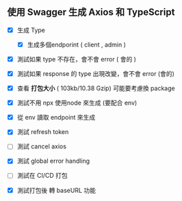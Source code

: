 

## 使用 Swagger 生成 Axios 和 TypeScript
- [x] 生成 Type
	- [x] 生成多個endporint ( client , admin )
- [x] 測試如果 type  不存在，會不會 error ( 會的 )
- [x] 測試如果 response 的 type 出現改變，會不會 error (會的)
- [x] 查看 **打包大小** ( 103kb/10.38 Gzip) 可能要考慮換 package
- [x] 測試不用 npx 使用node 來生成 (要配合 env)
- [x] 從 env 讀取 endpoint 來生成
- [x] 測試 refresh token
- [ ] 測試 cancel axios
- [x] 測試 global error handling
- [ ] 測試在 CI/CD 打包
- [x] 測試打包後 轉 baseURL 功能



